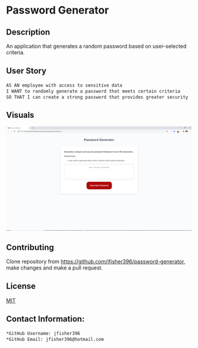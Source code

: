 # Password Generator

## Description

An application that generates a random password based on user-selected criteria. 

## User Story

```
AS AN employee with access to sensitive data
I WANT to randomly generate a password that meets certain criteria
SO THAT I can create a strong password that provides greater security
```
## Visuals

![GitHub Logo](/media/passwordGenerator.png)

## Contributing

Clone repository from https://github.com/jfisher396/password-generator, make changes and make a pull request.

## License

[MIT](https://choosealicense.com/licenses/mit/)

## Contact Information:
    *GitHub Username: jfisher396
    *GitHub Email: jfisher396@hotmail.com

